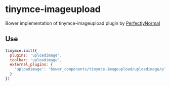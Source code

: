 # tinymce-imageupload
Bower implementation of tinymce-imageupload plugin by [PerfectlyNormal](https://github.com/PerfectlyNormal/tinymce-rails-imageupload)
## Use
```js
tinymce.init({
  plugins: 'uploadimage',
  toolbar: 'uploadimage',
  external_plugins: {
    'uploadimage': 'bower_components/tinymce-imageupload/uploadimage/plugin.js'
  }
})
```
